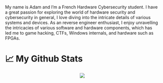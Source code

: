 My name is Adam and I’m a French Hardware Cybersecurity student. I have a great passion for exploring the world of hardware security and cybersecurity in general, I love diving into the intricate details of various systems and devices. As an reverse engineer enthusiast, I enjoy unravelling the intricacies of various software and hardware components, which has led me to game hacking, CTFs, Windows internals, and hardware such as FPGAs.

# &#x1f4c8; My Github Stats
<p align="center">
    <img align="center" src="https://github-readme-stats.vercel.app/api?username=adamhlt&hide=makefile,tcl&show_icons=true&theme=dracula&hide_border=true" />
</p>
